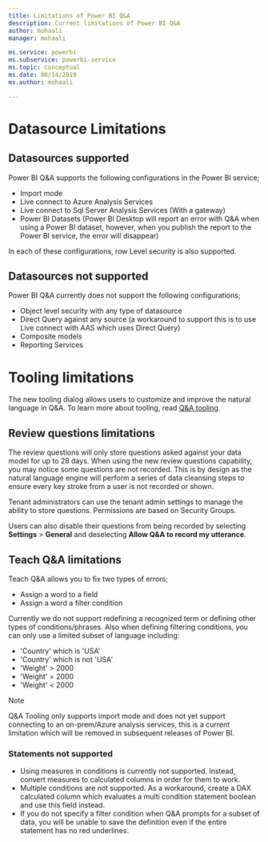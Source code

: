 ```yaml
---
title: Limitations of Power BI Q&A
description: Current limitations of Power BI Q&A
author: mohaali
manager: mohaali

ms.service: powerbi
ms.subservice: powerbi-service
ms.topic: conceptual
ms.date: 08/14/2019
ms.author: mohaali

---
```

# Datasource Limitations
## Datasources supported

Power BI Q&A supports the following configurations in the Power BI service;

- Import mode
- Live connect to Azure Analysis Services
- Live connect to Sql Server Analysis Services (With a gateway)
- Power BI Datasets (Power BI Desktop will report an error with Q&A when using a Power BI dataset, however, when you publish the report to the Power BI service, the error will disappear)

In each of these configurations, row Level security is also supported.

## Datasources not supported

Power BI Q&A currently does not support the following configurations;

- Object level security with any type of datasource
- Direct Query against any source (a workaround to support this is to use Live connect with AAS which uses Direct Query)
- Composite models
- Reporting Services

# Tooling limitations

The new tooling dialog allows users to customize and improve the natural language in Q&A. To learn more about tooling, read [Q&A tooling](qna-tooling-intro.md).

## Review questions limitations

The review questions will only store questions asked against your data model for up to 28 days. When using the new review questions capability, you may notice some questions are not recorded. This is by design as the natural language engine will perform a series of data cleansing steps to ensure every key stroke from a user is not recorded or shown.

Tenant administrators can use the tenant admin settings to manage the ability to store questions. Permissions are based on Security Groups. 

Users can also disable their questions from being recorded by selecting **Settings** > **General** and deselecting **Allow Q&A to record my utterance**. 

## Teach Q&A limitations

Teach Q&A allows you to fix two types of errors;

- Assign a word to a field
- Assign a word a filter condition

Currently we do not support redefining a recognized term or defining other types of conditions/phrases. Also when defining filtering conditions, you can only use a limited subset of language including:

- 'Country' which is 'USA'
- 'Country' which is not 'USA'
- 'Weight' > 2000
- 'Weight' = 2000
- 'Weight' < 2000

> [!NOTE]
> Q&A Tooling only supports import mode and does not yet support connecting to an on-prem/Azure analysis services, this is a current limitation which will be removed in subsequent releases of Power BI.

### Statements not supported

- Using measures in conditions is currently not supported. Instead, convert measures to calculated columns in order for them to work.
- Multiple conditions are not supported. As a workaround, create a DAX calculated column which evaluates a multi condition statement boolean and use this field instead.
- If you do not specify a filter condition when Q&A prompts for a subset of data, you will be unable to save the definition even if the entire statement has no red underlines.

